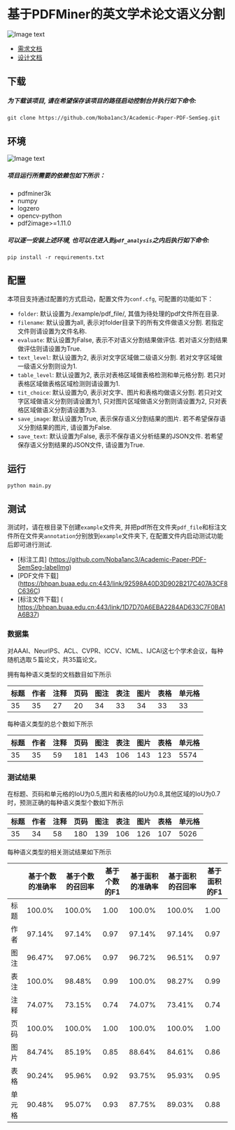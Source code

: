 # 基于PDFMiner的英文学术论文语义分割

![Image text](https://img.shields.io/badge/Version-v1.0.0-lightgrey)
+ [需求文档](https://github.com/Noba1anc3/Academic-Paper-PDF-SemSeg/wiki/%E5%AD%A6%E6%9C%AF%E8%AE%BA%E6%96%87%E8%AF%AD%E4%B9%89%E5%88%86%E5%89%B2---%E9%9C%80%E6%B1%82%E6%96%87%E6%A1%A3---v1.0)
+ [设计文档](https://github.com/Noba1anc3/Academic-Paper-PDF-SemSeg/wiki/%E5%AD%A6%E6%9C%AF%E8%AE%BA%E6%96%87%E8%AF%AD%E4%B9%89%E5%88%86%E5%89%B2---%E8%AE%BE%E8%AE%A1%E6%96%87%E6%A1%A3---v1.0)

## 下载
#####   为下载该项目, 请在希望保存该项目的路径启动控制台并执行如下命令:
```
git clone https://github.com/Noba1anc3/Academic-Paper-PDF-SemSeg.git
```

## 环境
![Image text](https://img.shields.io/badge/Python-3.6-green?style=flat)
#####   项目运行所需要的依赖包如下所示：
 - pdfminer3k
 - numpy
 - logzero
 - opencv-python
 - pdf2image>=1.11.0
 
#####   可以逐一安装上述环境, 也可以在进入到`pdf_analysis`之内后执行如下命令: 
```
pip install -r requirements.txt
```

## 配置
本项目支持通过配置的方式启动，配置文件为`conf.cfg`, 可配置的功能如下：
 - `folder`: 默认设置为./example/pdf_file/, 其值为待处理的pdf文件所在目录.
 - `filename`: 默认设置为all, 表示对folder目录下的所有文件做语义分割. 若指定文件则请设置为文件名称.
 - `evaluate`: 默认设置为False, 表示不对语义分割结果做评估. 若对语义分割结果做评估则请设置为True.
 - `text_level`: 默认设置为2, 表示对文字区域做二级语义分割. 若对文字区域做一级语义分割则设为1.
 - `table_level`: 默认设置为2, 表示对表格区域做表格检测和单元格分割. 若只对表格区域做表格区域检测则请设置为1.
 - `tit_choice`: 默认设置为0, 表示对文字、图片和表格均做语义分割. 若只对文字区域做语义分割则请设置为1, 只对图片区域做语义分割则请设置为2, 只对表格区域做语义分割请设置为3. 
 - `save_image`: 默认设置为True, 表示保存语义分割结果的图片. 若不希望保存语义分割结果的图片, 请设置为False.
 - `save_text`: 默认设置为False, 表示不保存语义分析结果的JSON文件. 若希望保存语义分割结果的JSON文件, 请设置为True.

## 运行
```python
python main.py
```

## 测试
测试时，请在根目录下创建`example`文件夹, 并把pdf所在文件夹`pdf_file`和标注文件所在文件夹`annotation`分别放到`example`文件夹下, 在配置文件内启动测试功能后即可进行测试.
+ [标注工具] (https://github.com/Noba1anc3/Academic-Paper-PDF-SemSeg-labelImg)
+ [PDF文件下载] (https://bhpan.buaa.edu.cn:443/link/92598A40D3D902B217C407A3CF8C636C)
+ [标注文件下载] ( https://bhpan.buaa.edu.cn:443/link/1D7D70A6EBA2284AD633C7F0BA1A6B37)

### 数据集
对AAAI、NeurlPS、ACL、CVPR、ICCV、ICML、IJCAI这七个学术会议，每种随机选取５篇论文，共35篇论文。

拥有每种语义类型的文档数目如下所示

| 标题 | 作者 | 注释 | 页码 | 图注 | 表注 | 图片 | 表格 | 单元格 |
| -------- | -------- | -------- | -------- | -------- | -------- | -------- | -------- | -------- |
| 35     | 35     | 27     | 20     | 34     | 33     | 34     | 33     | 33     |

每种语义类型的总个数如下所示

| 标题 | 作者 | 注释 | 页码 | 图注 | 表注 | 图片 | 表格 | 单元格 |
| -------- | -------- | -------- | -------- | -------- | -------- | -------- | -------- | -------- |
| 35     | 35     |  59    |  181   |   143    | 106     | 143     | 123     | 5574     |

### 测试结果

在标题、页码和单元格的IoU为0.5,图片和表格的IoU为0.8,其他区域的IoU为0.7时，预测正确的每种语义类型个数如下所示

| 标题 | 作者 | 注释 | 页码 | 图注 | 表注 | 图片 | 表格 | 单元格 |
| -------- | -------- | -------- | -------- | -------- | -------- | -------- | -------- | -------- |
| 35     | 34     |  58    |  180   |   139    | 106     | 126     | 107     | 5026     |

每种语义类型的相关测试结果如下所示

|| 基于个数的准确率 | 基于个数的召回率 | 基于个数的F1 | 基于面积的准确率 | 基于面积的召回率 | 基于面积的F1 |
| -------- | -------- | -------- | -------- | -------- | -------- | -------- |
|标题|100.0%|100.0%|1.00|100.0%|100.0%|1.00|
|作者|97.14%|97.14%|0.97|97.14%|97.14%|0.97|
|图注|96.47%|97.06%|0.97|96.72%|96.51%|0.97|
|表注|100.0%|98.48%|0.99|100.0%|98.27%|0.99|
|注释|74.07%|73.15%|0.74|74.07%|73.41%|0.74|
|页码|100.0%|100.0%|1.00|100.0%|100.0%|1.00|
|图片|84.74%|85.19%|0.85|88.64%|84.61%|0.86|
|表格|90.24%|95.96%|0.92|93.75%|95.93%|0.95|
|单元格|90.48%|95.07%|0.93|87.75%|89.03%|0.88|
